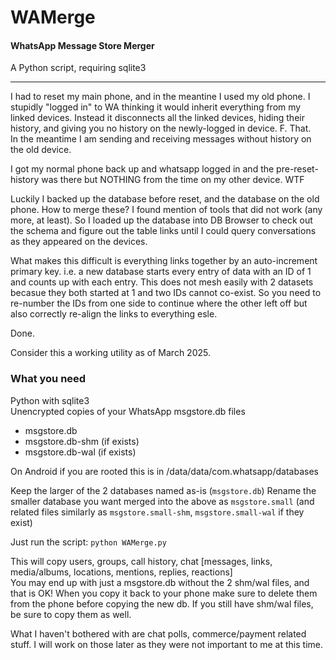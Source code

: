 # WAMerge
#### WhatsApp Message Store Merger  

A Python script, requiring sqlite3

---

I had to reset my main phone, and in the meantine I used my old phone.  I stupidly "logged in" to WA thinking it would inherit everything from my linked devices.  Instead it disconnects all the linked devices, hiding their history, and giving you no history on the newly-logged in device.  F. That.  
In the meantime I am sending and receiving messages without history on the old device.

I got my normal phone back up and whatsapp logged in and the pre-reset-history was there but NOTHING from the time on my other device.  WTF

Luckily I backed up the database before reset, and the database on the old phone.  How to merge these?  I found mention of tools that did not work (any more, at least).  So I loaded up the database into DB Browser to check out the schema and figure out the table links until I could query conversations as they appeared on the devices.

What makes this difficult is everything links together by an auto-increment primary key.  i.e. a new database starts every entry of data with an ID of 1 and counts up with each entry.  This does not mesh easily with 2 datasets becasue they both started at 1 and two IDs cannot co-exist.  So you need to re-number the IDs from one side to continue where the other left off but also correctly re-align the links to everything esle. 

Done.

Consider this a working utility as of March 2025.

### What you need
Python with sqlite3  
Unencrypted copies of your WhatsApp msgstore.db files  
  * msgstore.db
  * msgstore.db-shm  (if exists)
  * msgstore.db-wal  (if exists)

On Android if you are rooted this is in /data/data/com.whatsapp/databases

Keep the larger of the 2 databases named as-is (`msgstore.db`)
Rename the smaller database you want merged into the above as `msgstore.small` (and related files similarly as `msgstore.small-shm`, `msgstore.small-wal` if they exist)

Just run the script:
  `python WAMerge.py`

This will copy users, groups, call history, chat [messages, links, media/albums, locations, mentions, replies, reactions]  
You may end up with just a msgstore.db without the 2 shm/wal files, and that is OK!  When you copy it back to your phone make sure to delete them from the phone before copying the new db.  If you still have shm/wal files, be sure to copy them as well.

What I haven't bothered with are chat polls, commerce/payment related stuff.
I will work on those later as they were not important to me at this time.
